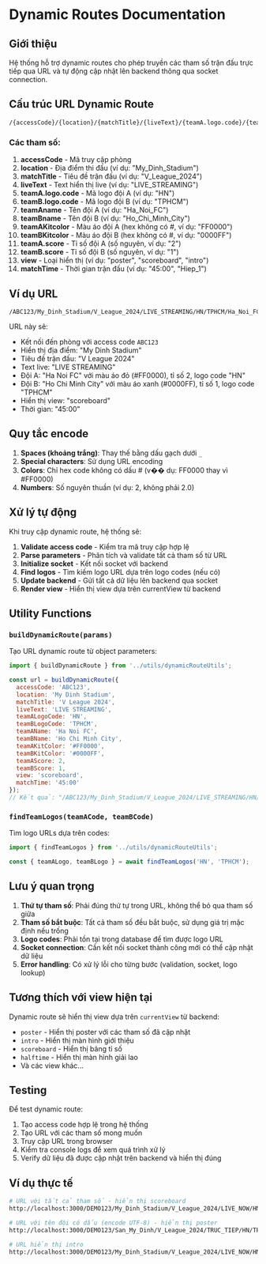 # Dynamic Routes Documentation

## Giới thiệu

Hệ thống hỗ trợ dynamic routes cho phép truyền các tham số trận đấu trực tiếp qua URL và tự động cập nhật lên backend thông qua socket connection.

## Cấu trúc URL Dynamic Route

```
/{accessCode}/{location}/{matchTitle}/{liveText}/{teamA.logo.code}/{teamB.logo.code}/{teamAname}/{teamBname}/{teamAKitcolor}/{teamBKitcolor}/{teamA.score}/{teamB.score}/{view}/{matchTime}
```

### Các tham số:

1. **accessCode** - Mã truy cập phòng
2. **location** - Địa điểm thi đấu (ví dụ: "My_Dinh_Stadium")
3. **matchTitle** - Tiêu đề trận đấu (ví dụ: "V_League_2024")
4. **liveText** - Text hiển thị live (ví dụ: "LIVE_STREAMING")
5. **teamA.logo.code** - Mã logo đội A (ví dụ: "HN")
6. **teamB.logo.code** - Mã logo đội B (ví dụ: "TPHCM")
7. **teamAname** - Tên đội A (ví dụ: "Ha_Noi_FC")
8. **teamBname** - Tên đội B (ví dụ: "Ho_Chi_Minh_City")
9. **teamAKitcolor** - Màu áo đội A (hex không có #, ví dụ: "FF0000")
10. **teamBKitcolor** - Màu áo đội B (hex không có #, ví dụ: "0000FF")
11. **teamA.score** - Tỉ số đội A (số nguyên, ví dụ: "2")
12. **teamB.score** - Tỉ số đội B (số nguyên, ví dụ: "1")
13. **view** - Loại hiển thị (ví dụ: "poster", "scoreboard", "intro")
14. **matchTime** - Thời gian trận đấu (ví dụ: "45:00", "Hiep_1")

## Ví dụ URL

```
/ABC123/My_Dinh_Stadium/V_League_2024/LIVE_STREAMING/HN/TPHCM/Ha_Noi_FC/Ho_Chi_Minh_City/FF0000/0000FF/2/1/scoreboard/45:00
```

URL này sẽ:
- Kết nối đến phòng với access code `ABC123`
- Hiển thị địa điểm: "My Dinh Stadium"
- Tiêu đề trận đấu: "V League 2024"
- Text live: "LIVE STREAMING"
- Đội A: "Ha Noi FC" với màu áo đỏ (#FF0000), tỉ số 2, logo code "HN"
- Đội B: "Ho Chi Minh City" với màu áo xanh (#0000FF), tỉ số 1, logo code "TPHCM"
- Hiển thị view: "scoreboard"
- Thời gian: "45:00"

## Quy tắc encode

1. **Spaces (khoảng trắng)**: Thay thế bằng dấu gạch dưới `_`
2. **Special characters**: Sử dụng URL encoding
3. **Colors**: Chỉ hex code không có dấu # (v�� dụ: FF0000 thay vì #FF0000)
4. **Numbers**: Số nguyên thuần (ví dụ: 2, không phải 2.0)

## Xử lý tự động

Khi truy cập dynamic route, hệ thống sẽ:

1. **Validate access code** - Kiểm tra mã truy cập hợp lệ
2. **Parse parameters** - Phân tích và validate tất cả tham số từ URL
3. **Initialize socket** - Kết nối socket với backend
4. **Find logos** - Tìm kiếm logo URL dựa trên logo codes (nếu có)
5. **Update backend** - Gửi tất cả dữ liệu lên backend qua socket
6. **Render view** - Hiển thị view dựa trên currentView từ backend

## Utility Functions

### `buildDynamicRoute(params)`
Tạo URL dynamic route từ object parameters:

```javascript
import { buildDynamicRoute } from '../utils/dynamicRouteUtils';

const url = buildDynamicRoute({
  accessCode: 'ABC123',
  location: 'My Dinh Stadium',
  matchTitle: 'V League 2024',
  liveText: 'LIVE STREAMING',
  teamALogoCode: 'HN',
  teamBLogoCode: 'TPHCM',
  teamAName: 'Ha Noi FC',
  teamBName: 'Ho Chi Minh City',
  teamAKitColor: '#FF0000',
  teamBKitColor: '#0000FF',
  teamAScore: 2,
  teamBScore: 1,
  view: 'scoreboard',
  matchTime: '45:00'
});
// Kết quả: "/ABC123/My_Dinh_Stadium/V_League_2024/LIVE_STREAMING/HN/TPHCM/Ha_Noi_FC/Ho_Chi_Minh_City/FF0000/0000FF/2/1/scoreboard/45:00"
```

### `findTeamLogos(teamACode, teamBCode)`
Tìm logo URLs dựa trên codes:

```javascript
import { findTeamLogos } from '../utils/dynamicRouteUtils';

const { teamALogo, teamBLogo } = await findTeamLogos('HN', 'TPHCM');
```

## Lưu ý quan trọng

1. **Thứ tự tham số**: Phải đúng thứ tự trong URL, không thể bỏ qua tham số giữa
2. **Tham số bắt buộc**: Tất cả tham số đều bắt buộc, sử dụng giá trị mặc định nếu trống
3. **Logo codes**: Phải tồn tại trong database để tìm được logo URL
4. **Socket connection**: Cần kết nối socket thành công mới có thể cập nhật dữ liệu
5. **Error handling**: Có xử lý lỗi cho từng bước (validation, socket, logo lookup)

## Tương thích với view hiện tại

Dynamic route sẽ hiển thị view dựa trên `currentView` từ backend:
- `poster` - Hiển thị poster với các tham số đã cập nhật
- `intro` - Hiển thị màn hình giới thiệu
- `scoreboard` - Hiển thị bảng tỉ số
- `halftime` - Hiển thị màn hình giải lao
- Và các view khác...

## Testing

Để test dynamic route:

1. Tạo access code hợp lệ trong hệ thống
2. Tạo URL với các tham số mong muốn
3. Truy cập URL trong browser
4. Kiểm tra console logs để xem quá trình xử lý
5. Verify dữ liệu đã được cập nhật trên backend và hiển thị đúng

## Ví dụ thực tế

```bash
# URL với tất cả tham số - hiển thị scoreboard
http://localhost:3000/DEMO123/My_Dinh_Stadium/V_League_2024/LIVE_NOW/HN/TPHCM/Ha_Noi_FC/Ho_Chi_Minh_City/FF0000/0000FF/2/1/scoreboard/45:00

# URL với tên đội có dấu (encode UTF-8) - hiển thị poster
http://localhost:3000/DEMO123/San_My_Dinh/V_League_2024/TRUC_TIEP/HN/TPHCM/H%C3%A0_N%E1%BB%99i_FC/TP_H%E1%BB%93_Ch%C3%AD_Minh/FF0000/0000FF/3/2/poster/90:00

# URL hiển thị intro
http://localhost:3000/DEMO123/My_Dinh_Stadium/V_League_2024/LIVE_NOW/HN/TPHCM/Ha_Noi_FC/Ho_Chi_Minh_City/FF0000/0000FF/0/0/intro/00:00
```
